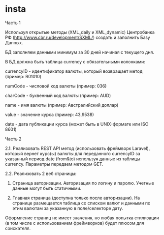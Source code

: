 # insta

Часть 1

Используя открытые методы (XML_daily и XML_dynamic) Центробанка РФ (http://www.cbr.ru/development/SXML/) создать и заполнить Базу Данных.

БД заполняем данными минимум за 30 дней начиная с текущего дня.


В БД должна быть таблица currency c обязательными колонками:

currencyID - идентификатор валюты, который возвращает метод (пример: R01010)

numCode - числовой код валюты (пример: 036)

сharCode - буквенный код валюты (пример: AUD)

name - имя валюты (пример: Австралийский доллар)

value - значение курса (пример: 43,9538)

date - дата публикации курса (может быть в UNIX-формате или ISO 8601)


Часть 2


2.1. Реализовать REST API метод (использовать фреймворк Laravel), который вернет курс(ы) валюты для переданного currencyID за указанный период date (from&to) используя данные из таблицы currency. Параметры передаем методом GET.


2.2. Реализовать 2 веб страницы:

1) Страница авторизации. Авторизация по логину и паролю. Учетные данные могут быть статичными.

2) Главная страница (доступна только после авторизации). На странице размещается таблица со списком валют и данными по этим валютам за указанную в поле/селекторе дату.


Оформление страниц не имеет значения, но любая попытка стилизации (в том числе с использованием фреймворков) будет плюсом для соискателя.
